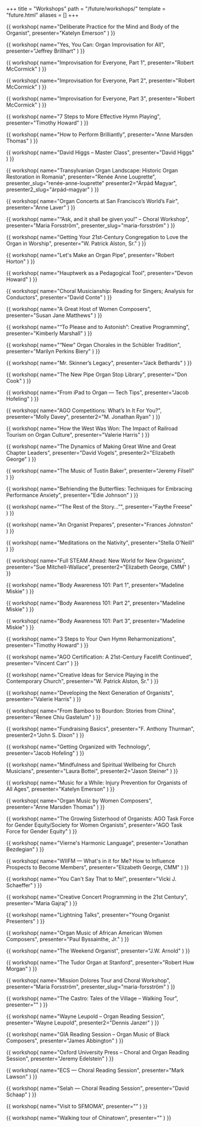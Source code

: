 +++
title = "Workshops"
path = "/future/workshops/"
template = "future.html"
aliases = []
+++

<div class="workshops">

{{ workshop(
  name="Deliberate Practice for the Mind and Body of the Organist",
  presenter="Katelyn Emerson"
) }}

{{ workshop(
  name="Yes, You Can: Organ Improvisation for All",
  presenter="Jeffrey Brillhart"
) }}

{{ workshop(
  name="Improvisation for Everyone, Part 1",
  presenter="Robert McCormick"
) }}

{{ workshop(
  name="Improvisation for Everyone, Part 2",
  presenter="Robert McCormick"
) }}

{{ workshop(
  name="Improvisation for Everyone, Part 3",
  presenter="Robert McCormick"
) }}

{{ workshop(
  name="7 Steps to More Effective Hymn Playing",
  presenter="Timothy Howard"
) }}

{{ workshop(
  name="How to Perform Brilliantly",
  presenter="Anne Marsden Thomas"
) }}

{{ workshop(
  name="David Higgs – Master Class",
  presenter="David Higgs"
) }}

{{ workshop(
  name="Transylvanian Organ Landscape: Historic Organ Restoration in Romania",
  presenter="Renée Anne Louprette",
  presenter_slug="renée-anne-louprette"
  presenter2="Árpád Magyar",
  presenter2_slug="árpád-magyar"
) }}

{{ workshop(
  name="Organ Concerts at San Francisco’s World’s Fair",
  presenter="Anne Laver"
) }}

{{ workshop(
  name="“Ask, and it shall be given you!” – Choral Workshop",
  presenter="Maria Forsström",
  presenter_slug="maria-forsström"
) }}

{{ workshop(
  name="Getting Your 21st-Century Congregation to Love the Organ in Worship",
  presenter="W. Patrick Alston, Sr."
) }}

{{ workshop(
  name="Let's Make an Organ Pipe",
  presenter="Robert Horton"
) }}

{{ workshop(
  name="Hauptwerk as a Pedagogical Tool",
  presenter="Devon Howard"
) }}

{{ workshop(
  name="Choral Musicianship: Reading for Singers; Analysis for Conductors",
  presenter="David Conte"
) }}

{{ workshop(
  name="A Great Host of Women Composers",
  presenter="Susan Jane Matthews"
) }}

{{ workshop(
  name="“To Please and to Astonish”: Creative Programming",
  presenter="Kimberly Marshall"
) }}

{{ workshop(
  name="“New” Organ Chorales in the Schübler Tradition",
  presenter="Marilyn Perkins Biery"
) }}

{{ workshop(
  name="Mr. Skinner’s Legacy",
  presenter="Jack Bethards"
) }}

{{ workshop(
  name="The New Pipe Organ Stop Library",
  presenter="Don Cook"
) }}

{{ workshop(
  name="From iPad to Organ — Tech Tips",
  presenter="Jacob Hofeling"
) }}

{{ workshop(
  name="AGO Competitions: What’s In It For You?",
  presenter="Molly Davey",
  presenter2="M. Jonathan Ryan"
) }}

{{ workshop(
  name="How the West Was Won: The Impact of Railroad Tourism on Organ Culture",
  presenter="Valerie Harris"
) }}

{{ workshop(
  name="The Dynamics of Making Great Wine and Great Chapter Leaders",
  presenter="David Vogels",
  presenter2="Elizabeth George"
) }}

{{ workshop(
  name="The Music of Tustin Baker",
  presenter="Jeremy Filsell"
) }}

{{ workshop(
  name="Befriending the Butterflies: Techniques for Embracing Performance Anxiety",
  presenter="Edie Johnson"
) }}

{{ workshop(
  name="“The Rest of the Story…”",
  presenter="Faythe Freese"
) }}

{{ workshop(
  name="An Organist Prepares",
  presenter="Frances Johnston"
) }}

{{ workshop(
  name="Meditations on the Nativity",
  presenter="Stella O'Neill"
) }}

{{ workshop(
  name="Full STEAM Ahead: New World for New Organists",
  presenter="Sue Mitchell-Wallace",
  presenter2="Elizabeth George, CMM"
) }}

{{ workshop(
  name="Body Awareness 101: Part 1",
  presenter="Madeline Miskie"
) }}

{{ workshop(
  name="Body Awareness 101: Part 2",
  presenter="Madeline Miskie"
) }}

{{ workshop(
  name="Body Awareness 101: Part 3",
  presenter="Madeline Miskie"
) }}

{{ workshop(
  name="3 Steps to Your Own Hymn Reharmonizations",
  presenter="Timothy Howard"
) }}

{{ workshop(
  name="AGO Certification: A 21st-Century Facelift Continued",
  presenter="Vincent Carr"
) }}

{{ workshop(
  name="Creative Ideas for Service Playing in the Contemporary Church",
  presenter="W. Patrick Alston, Sr."
) }}

{{ workshop(
  name="Developing the Next Generation of Organists",
  presenter="Valerie Harris"
) }}

{{ workshop(
  name="From Bamboo to Bourdon: Stories from China",
  presenter="Renee Chiu Gastelum"
) }}

{{ workshop(
  name="Fundraising Basics",
  presenter="F. Anthony Thurman",
  presenter2="John S. Dixon"
) }}

{{ workshop(
  name="Getting Organized with Technology",
  presenter="Jacob Hofeling"
) }}

{{ workshop(
  name="Mindfulness and Spiritual Wellbeing for Church Musicians",
  presenter="Laura Bottei",
  presenter2="Jason Steiner"
) }}

{{ workshop(
  name="Music for a While: Injury Prevention for Organists of All Ages",
  presenter="Katelyn Emerson"
) }}

{{ workshop(
  name="Organ Music by Women Composers",
  presenter="Anne Marsden Thomas"
) }}

{{ workshop(
  name="The Growing Sisterhood of Organists: AGO Task Force for Gender Equity/Society for Women Organists",
  presenter="AGO Task Force for Gender Equity"
) }}

{{ workshop(
  name="Vierne's Harmonic Language",
  presenter="Jonathan Bezdegian"
) }}

{{ workshop(
  name="WIIFM — What's in it for Me? How to Influence Prospects to Become Members",
  presenter="Elizabeth George, CMM"
) }}

{{ workshop(
  name="You Can't Say That to Me!",
  presenter="Vicki J. Schaeffer"
) }}

{{ workshop(
  name="Creative Concert Programming in the 21st Century",
  presenter="Maria Gajraj"
) }}

{{ workshop(
  name="Lightning Talks",
  presenter="Young Organist Presenters"
) }}

{{ workshop(
  name="Organ Music of African American Women Composers",
  presenter="Paul Byssainthe, Jr."
) }}

{{ workshop(
  name="The Weekend Organist",
  presenter="J.W. Arnold"
) }}

{{ workshop(
  name="The Tudor Organ at Stanford",
  presenter="Robert Huw Morgan"
) }}

{{ workshop(
  name="Mission Dolores Tour and Choral Workshop",
  presenter="Maria Forsström",
  presenter_slug="maria-forsström"
) }}

{{ workshop(
  name="The Castro: Tales of the Village – Walking Tour",
  presenter=""
) }}

{{ workshop(
  name="Wayne Leupold – Organ Reading Session",
  presenter="Wayne Leupold",
  presenter2="Dennis Janzer"
) }}

{{ workshop(
  name="GIA Reading Session – Organ Music of Black Composers",
  presenter="James Abbington"
) }}

{{ workshop(
  name="Oxford University Press – Choral and Organ Reading Session",
  presenter="Jeremy Edelstein"
) }}

{{ workshop(
  name="ECS — Choral Reading Session",
  presenter="Mark Lawson"
) }}

{{ workshop(
  name="Selah — Choral Reading Session",
  presenter="David Schaap"
) }}

{{ workshop(
  name="Visit to SFMOMA",
  presenter=""
) }}

{{ workshop(
  name="Walking tour of Chinatown",
  presenter=""
) }}

</div>
